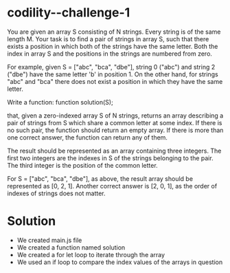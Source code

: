 # codility--challenge-1
You are given an array S consisting of N strings. Every string is of the same length M. Your task is to find a pair of strings in array S, such that there exists a position in which both of the strings have the same letter. Both the index in array S and the positions in the strings are numbered from zero.

For example, given S = ["abc", "bca", "dbe"], string 0 ("abc") and string 2 ("dbe") have the same letter 'b' in position 1. On the other hand, for strings "abc" and "bca" there does not exist a position in which they have the same letter.

Write a function:
function solution(S);

that, given a zero-indexed array S of N strings, returns an array describing a pair of strings from S which share a common letter at some index. If there is no such pair, the function should return an empty array. If there is more than one correct answer, the function can return any of them.

The result should be represented as an array containing three integers. The first two integers are the indexes in S of the strings belonging to the pair. The third integer is the position of the common letter.

For S = ["abc", "bca", "dbe"], as above, the result array should be represented as [0, 2, 1]. Another correct answer is [2, 0, 1], as the order of indexes of strings does not matter.
# Solution
* We created main.js file
* We created a function named solution
* We created a for let loop to iterate through the array
* We used an if loop to compare the index values of the arrays in question
